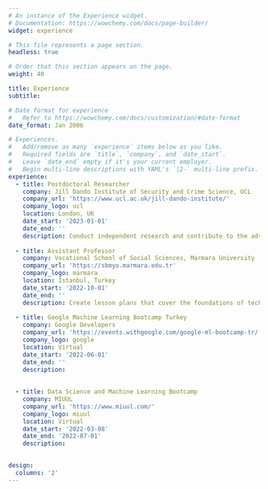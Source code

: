 ```yaml
---
# An instance of the Experience widget.
# Documentation: https://wowchemy.com/docs/page-builder/
widget: experience

# This file represents a page section.
headless: true

# Order that this section appears on the page.
weight: 40

title: Experience
subtitle:

# Date format for experience
#   Refer to https://wowchemy.com/docs/customization/#date-format
date_format: Jan 2006

# Experiences.
#   Add/remove as many `experience` items below as you like.
#   Required fields are `title`, `company`, and `date_start`.
#   Leave `date_end` empty if it's your current employer.
#   Begin multi-line descriptions with YAML's `|2-` multi-line prefix.
experience:
  - title: Postdoctoral Researcher
    company: Jill Dando Institute of Security and Crime Science, UCL
    company_url: 'https://www.ucl.ac.uk/jill-dando-institute/'
    company_logo: ucl
    location: London, UK
    date_start: '2023-01-01'
    date_end: ''
    description: Conduct independent research and contribute to the advancement of knowledge in the field. This may involve designing and conducting experiments, analyzing data, writing and publishing research papers, and presenting findings at conferences and seminars.
    
  - title: Assistant Professor
    company: Vocational School of Social Sciences, Marmara University
    company_url: 'https://sbmyo.marmara.edu.tr'
    company_logo: marmara
    location: Istanbul, Turkey
    date_start: '2022-10-01'
    date_end: ''
    description: Create lesson plans that cover the foundations of technology, guide students through activities that allow them to apply technological solutions to prepare work life, hold office hours for students to answer questions and provide support.
    
  - title: Google Machine Learning Bootcamp Turkey
    company: Google Developers
    company_url: 'https://events.withgoogle.com/google-ml-bootcamp-tr/'
    company_logo: google
    location: Virtual
    date_start: '2022-06-01'
    date_end: ''
    description: 
    
    
  - title: Data Science and Machine Learning Bootcamp
    company: MIUUL
    company_url: 'https://www.miuul.com/'
    company_logo: miuul
    location: Virtual
    date_start: '2022-03-08'
    date_end: '2022-07-01'
    description: 
        

design:
  columns: '2'
---
```

